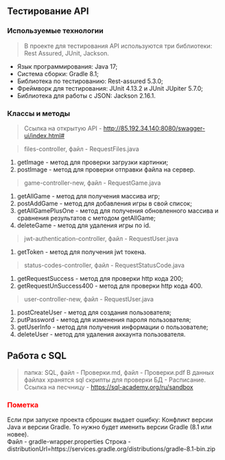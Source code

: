 ## Тестирование API
### Используемые технологии
> В проекте для тестирования API используются три библиотеки: Rest Assured, JUnit, Jackson.
* Язык программирования: Java 17;
* Cистема сборки: Gradle 8.1;
* Библиотека по тестированию: Rest-assured 5.3.0;
* Фреймворк для тестирования: JUnit 4.13.2 и JUnit JUpiter 5.7.0;
* Библиотека для работы с JSON: Jackson 2.16.1.
### Классы и методы
>Ссылка на открытую API - http://85.192.34.140:8080/swagger-ui/index.html#

>files-controller, файл - RequestFiles.java
1. getImage - метод для проверки загрузки картинки;
2. postImage - метод для проверки отправки файла на сервер.
>game-controller-new, файл - RequestGame.java
1. getAllGame - метод для получения массива игр;
2. postAddGame - метод для добавления игры в свой список;
3. getAllGamePlusOne - метод для получения обновленного массива и сравнения результатов с методом getAllGame;
4. deleteGame - метод для удаления игры по id.
>jwt-authentication-controller, файл - RequestUser.java
1. getToken - метод для получения jwt токена.
>status-codes-controller, файл - RequestStatusCode.java
1. getRequestSuccess - метод для проверки http кода 200;
2. getRequestUnSuccess400 - метод для проверки http кода 400.
>user-controller-new, файл - RequestUser.java
1. postCreateUser - метод для создания пользователя;
2. putPassword - метод для изменения пароля пользователя;
3. getUserInfo - метод для получения информации о пользователе;
4. deleteUser - метод для удаления аккаунта пользователя.

## Работа с SQL
>папка: SQL, файл - Проверки.md, файл - Проверки.pdf
В данных файлах хранятся sql скрипты для проверки БД - Расписание. \
Ссылка на песчницу - https://sql-academy.org/ru/sandbox


### <span style="color:red"> Пометка </span>
Если при запуске проекта сброщик выдает ошибку: Конфликт версии Java и версии Gradle. То нужно будет именить версии Gradle (8.1 или новее). \
Файл - gradle-wrapper.properties Строка - distributionUrl=https\://services.gradle.org/distributions/gradle-8.1-bin.zip
